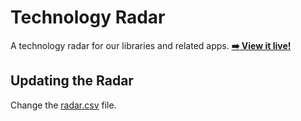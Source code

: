 # Technology Radar

A technology radar for our libraries and related apps. [__:arrow_right: View it live!__](https://radar.thoughtworks.com/?sheetId=https%3A%2F%2Fraw.githubusercontent.com%2Fbpmn-io%2Ftechnology-radar%2Fmaster%2Fradar.csv)


## Updating the Radar

Change the [radar.csv](./radar.csv) file.